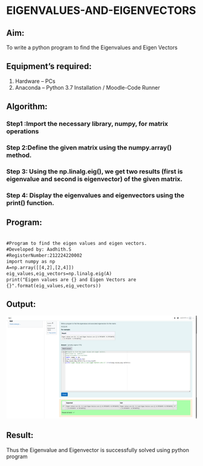 # EIGENVALUES-AND-EIGENVECTORS
## Aim:
To write a python program to find the Eigenvalues and Eigen Vectors
## Equipment’s required:
1. 	Hardware – PCs
2. 	Anaconda – Python 3.7 Installation / Moodle-Code Runner
## Algorithm:
### Step1 :Import the necessary library, numpy, for matrix operations
### Step 2:Define the given matrix using the numpy.array() method. 
### Step 3: Using the np.linalg.eig(),  we get two results (first is eigenvalue and second is eigenvector) of the given matrix.
### Step 4: Display the eigenvalues and eigenvectors using the print() function.

## Program:
```

#Program to find the eigen values and eigen vectors.
#Developed by: Aadhith.S
#RegisterNumber:212224220002
import numpy as np
A=np.array([[4,2],[2,4]])
eig_values,eig_vectors=np.linalg.eig(A)
print("Eigen values are {} and Eigen Vectors are {}".format(eig_values,eig_vectors))

```
## Output:
![alt text](<Screenshot 2025-05-22 082053.png>)
## Result:
Thus the Eigenvalue and Eigenvector is successfully solved using python program
